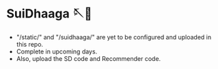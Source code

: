 # SuiDhaaga 🪡🧵
- "/static/" and "/suidhaaga/" are yet to be configured and uploaded in this repo.
- Complete in upcoming days.
- Also, upload the SD code and Recommender code.
